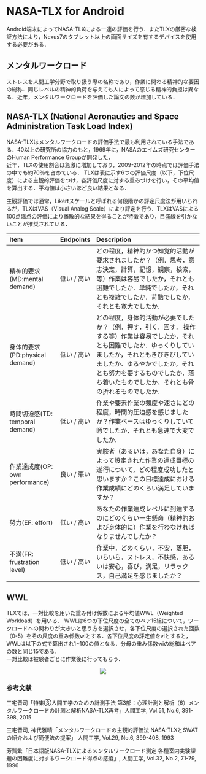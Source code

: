 # NASA-TLX for Android
Android端末によってNASA-TLXによる一連の評価を行う．またTLXの厳密な検証方法により，Nexus7のタブレット以上の画面サイズを有するデバイスを使用する必要がある．


## メンタルワークロード
ストレスを人間工学分野で取り扱う際の名称であり，作業に関わる精神的な要因の総称．同じレベルの精神的負荷を与えても人によって感じる精神的負担は異なる．近年，メンタルワークロードを評価した論文の数が増加している．


## NASA-TLX (National Aeronautics and Space Administration Task Load Index)
NASA-TLXはメンタルワークロードの評価手法で最も利用されている手法である．40以上の研究所の協力のもと，1969年に，NASAのエイムズ研究センターのHuman Performance Groupが開発した．  
近年，TLXの使用割合は急激に増加しており，2009-2012年の時点では評価手法の中でも約70％を占めている． 
TLXは表に示す6つの評価尺度（以下，下位尺度）による主観的評価をつけ，各評価尺度に対する重みづけを行い，その平均値を算出する．平均値は小さいほど良い結果となる．  

主観評価では通常，Likertスケールと呼ばれる何段階かの評定尺度法が用いられるが，TLXはVAS（Visual Analog Scale）により評定を行う．TLXはVASによる100点満点の評価により離散的な結果を得ることが特徴であり，目盛線を引かないことが推奨されている．  


|Item|Endpoints|Description|
|:---|:---|:---|
|精神的要求(MD:mental demand)|低い / 高い|どの程度，精神的かつ知覚的活動が要求されましたか？（例．思考，意志決定，計算，記憶，観察，検索，等）作業は容易でしたか，それとも困難でしたか．単純でしたか，それとも複雑でしたか．苛酷でしたか，それとも寛大でしたか．|
|身体的要求(PD:physical demand)|低い / 高い|どの程度，身体的活動が必要でしたか？（例．押す，引く，回す， 操作する等）作業は容易でしたか，それとも困難でしたか．ゆっくりしていましたか，それともきびきびしていましたか．ゆるやかでしたか，それとも努力を要するものでしたか．落ち着いたものでしたか，それとも骨の折れるものでしたか．|
|時間切迫感(TD: temporal demand)|低い / 高い|作業や要素作業の頻度や速さにどの程度，時間的圧迫感を感じましたか？作業ペースはゆっくりしていて暇でしたか，それとも急速で大変でしたか．|
|作業達成度(OP: own performance)|良い / 悪い|実験者（あるいは，あなた自身）によって設定された作業の達成目標の遂行について，どの程度成功したと思いますか？この目標達成における作業成績にどのくらい満足していますか？|
|努力(EF: effort)|低い / 高い|あなたの作業達成レベルに到達するのにどのくらい一生懸命（精神的および身体的に）作業を行わなければなりませんでしたか？|
|不満(FR: frustration level)|低い / 高い|作業中，どのくらい，不安，落胆，いらいら，ストレス，不快感，あるいは安心，喜び，満足，リラックス，自己満足を感じましたか？|


## WWL
TLXでは，一対比較を用いた重み付け係数による平均値WWL（Weighted Workload）を用いる．
WWLは6つの下位尺度の全てのペア15組について，ワークロードへの関わりが大きいと思う方を選択させ，各下位尺度の選択された回数（0-5）をその尺度の重み係数wiとする．各下位尺度の評定値をviとすると，WWLは以下の式で算出され1~100の値となる．分母の重み係数wiの総和はペアの数と同じ15である．  
一対比較は被験者ごとに作業後に行ってもらう．　

<div align="center">
<img src="https://latex.codecogs.com/gif.latex?WWL=\frac{\sum_{i-1}^{6}(wivi)}{\sum_{i-1}^{6}wi}"/> 
</div>


### 参考文献
三宅晋司「特集③人間工学のための計測手法 第3部：心理計測と解析（6）メンタルワークロードの計測と解析NASA-TLX再考」人間工学, Vol.51, No.6, 391-398, 2015

三宅晋司, 神代雅晴「メンタルワークロードの主観的評価法 NASA-TLXとSWATの紹介および簡便法の提案」 人間工学, Vol.29, No.6, 399-408, 1993

芳賀繁「日本語版NASA-TLXによるメンタルワークロード測定 各種室内実験課題の困難度に対するワークロード得点の感度」, 人間工学, Vol.32, No.2, 71-79, 1996
